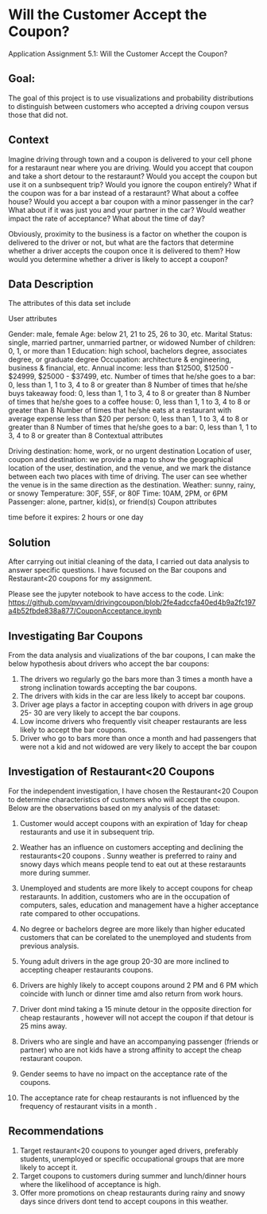 # Will the Customer Accept the Coupon?

Application Assignment 5.1: Will the Customer Accept the Coupon?

## Goal:
The goal of this project is to use visualizations and probability distributions to distinguish between customers who accepted a driving coupon versus those that did not.

## Context

Imagine driving through town and a coupon is delivered to your cell phone for a restaraunt near where you are driving. Would you accept that coupon and take a short detour to the restaraunt? Would you accept the coupon but use it on a sunbsequent trip? Would you ignore the coupon entirely? What if the coupon was for a bar instead of a restaraunt? What about a coffee house? Would you accept a bar coupon with a minor passenger in the car? What about if it was just you and your partner in the car? Would weather impact the rate of acceptance? What about the time of day?

Obviously, proximity to the business is a factor on whether the coupon is delivered to the driver or not, but what are the factors that determine whether a driver accepts the coupon once it is delivered to them? How would you determine whether a driver is likely to accept a coupon?


## Data Description

The attributes of this data set include

User attributes

Gender: male, female
Age: below 21, 21 to 25, 26 to 30, etc.
Marital Status: single, married partner, unmarried partner, or widowed
Number of children: 0, 1, or more than 1
Education: high school, bachelors degree, associates degree, or graduate degree
Occupation: architecture & engineering, business & financial, etc.
Annual income: less than \$12500, \$12500 - \$24999, \$25000 - \$37499, etc.
Number of times that he/she goes to a bar: 0, less than 1, 1 to 3, 4 to 8 or greater than 8
Number of times that he/she buys takeaway food: 0, less than 1, 1 to 3, 4 to 8 or greater than 8
Number of times that he/she goes to a coffee house: 0, less than 1, 1 to 3, 4 to 8 or greater than 8
Number of times that he/she eats at a restaurant with average expense less than \$20 per person: 0, less than 1, 1 to 3, 4 to 8 or greater than 8
Number of times that he/she goes to a bar: 0, less than 1, 1 to 3, 4 to 8 or greater than 8
Contextual attributes

Driving destination: home, work, or no urgent destination
Location of user, coupon and destination: we provide a map to show the geographical location of the user, destination, and the venue, and we mark the distance between each two places with time of driving. The user can see whether the venue is in the same direction as the destination.
Weather: sunny, rainy, or snowy
Temperature: 30F, 55F, or 80F
Time: 10AM, 2PM, or 6PM
Passenger: alone, partner, kid(s), or friend(s)
Coupon attributes

time before it expires: 2 hours or one day


## Solution

After carrying out initial cleaning of the data, I carried out data analysis to answer specific questions. 
I have focused on the Bar coupons and Restaurant<20 coupons for my assignment.

Please see the jupyter notebook to have access to the code. Link:
https://github.com/pvvam/drivingcoupon/blob/2fe4adccfa40ed4b9a2fc197a4b52fbde838a877/CouponAcceptance.ipynb


## Investigating Bar Coupons

From the data analysis and viualizations of the bar coupons, I can make the below hypothesis about drivers who accept the bar coupons:

1. The drivers wo regularly go the bars more than 3 times a month have a strong inclination towards accepting the bar coupons.
2. The drivers with kids in the car are less likely to accept bar coupons.
3. Driver age plays a factor in accepting coupon with drivers in age group 25- 30 are very likely to accept the bar coupons.
4. Low income drivers who frequently visit cheaper restaurants are less likely to accept the bar coupons.
5. Driver who go to bars more than once a month and had passengers that were not a kid and not widowed are very likely to accept the bar coupon

##  Investigation of Restaurant<20 Coupons

For the independent investigation, I have chosen the Restaurant<20 Coupon to determine characteristics of customers who will accept the coupon. Below are the observations based on my analysis of the dataset:

1. Customer  would accept coupons with an expiration of 1day for cheap restaurants and use it in subsequent trip. 

2. Weather has an influence on customers accepting and declining the restaurants<20 coupons . Sunny weather is preferred to rainy and snowy days which means people tend to eat out at these restaraunts more during summer. 

3. Unemployed and students are more likely to accept coupons for cheap restaraunts. In addition, customers who are in the occupation of computers, sales, education and management have a higher acceptance rate compared to other occupations.

4. No degree or bachelors degree are more likely than higher educated customers that can be corelated to the unemployed and students from previous analysis.

5. Young adult drivers in the age group 20-30 are more inclined to accepting cheaper restaurants coupons. 

6. Drivers are highly likely to accept coupons around 2 PM and 6 PM which coincide with lunch or dinner time amd also return from work hours.

7. Driver dont mind taking a 15 minute detour in the opposite direction for cheap restaurants , however will not accept the coupon if that detour is 25 mins away.

8. Drivers who are single and have an accompanying passenger (friends or partner) who are not kids have a strong affinity to accept the cheap restaurant coupon. 

9. Gender seems to have no impact on the acceptance rate of the coupons.

10. The acceptance rate for cheap restaurants is not influenced by the frequency of restaurant visits in a month . 


## Recommendations

1. Target restaurant<20 coupons to younger aged drivers, preferably students, unemployed or specific occupational groups that are more likely to accept it.
2. Target coupons to customers during summer and lunch/dinner hours where the likelihood of acceptance is high.
3. Offer more promotions on cheap restaurants during rainy and snowy days since drivers dont tend to accept coupons in this weather.

